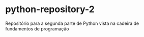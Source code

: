 # python-repository-2
Repositório para a segunda parte de Python vista na cadeira de fundamentos de programação
